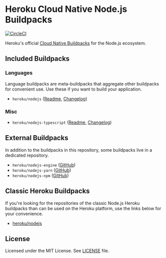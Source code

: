 # Heroku Cloud Native Node.js Buildpacks
[![CircleCI](https://circleci.com/gh/heroku/buildpacks-node/tree/main.svg?style=shield)](https://circleci.com/gh/heroku/buildpacks-node/tree/main)

Heroku's official [Cloud Native Buildpacks](https://buildpacks.io) for the Node.js ecosystem.

## Included Buildpacks
### Languages
Language buildpacks are meta-buildpacks that aggregate other buildpacks for convenient use. Use these if you want
to build your application.

- `heroku/nodejs` ([Readme](meta-buildpacks/nodejs/README.md), [Changelog](meta-buildpacks/nodejs/CHANGELOG.md))

### Misc
- `heroku/nodejs-typescript` ([Readme](buildpacks/typescript/README.md), [Changelog](buildpacks/typescript/CHANGELOG.md))

## External Buildpacks
In addition to the buildpacks in this repository, some buildpacks live in a dedicated repository.

- `heroku/nodejs-engine` ([GitHub](https://github.com/heroku/nodejs-engine-buildpack))
- `heroku/nodejs-yarn` ([GitHub](https://github.com/heroku/nodejs-yarn-buildpack))
- `heroku/nodejs-npm` ([GitHub](https://github.com/heroku/nodejs-npm-buildpack))

## Classic Heroku Buildpacks

If you're looking for the repositories of the classic Node.js Heroku buildpacks than can be used on the Heroku platform,
use the links below for your convenience.

- [heroku/nodejs](https://github.com/heroku/heroku-buildpack-nodejs)

## License
Licensed under the MIT License. See [LICENSE](./LICENSE) file.

